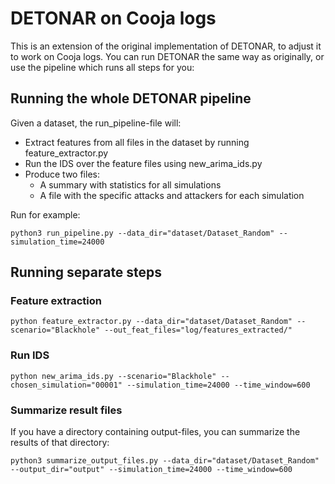 # DETONAR on Cooja logs

This is an extension of the original implementation of DETONAR, to adjust it to work on Cooja logs. You can run DETONAR the same way as originally, or use the pipeline which runs all steps for you:

## Running the whole DETONAR pipeline

Given a dataset, the run_pipeline-file will:

* Extract features from all files in the dataset by running feature_extractor.py
* Run the IDS over the feature files using new_arima_ids.py
* Produce two files:
   * A summary with statistics for all simulations
   * A file with the specific attacks and attackers for each simulation

Run for example:

    python3 run_pipeline.py --data_dir="dataset/Dataset_Random" --simulation_time=24000


## Running separate steps

### Feature extraction

    python feature_extractor.py --data_dir="dataset/Dataset_Random" --scenario="Blackhole" --out_feat_files="log/features_extracted/"


### Run IDS

    python new_arima_ids.py --scenario="Blackhole" --chosen_simulation="00001" --simulation_time=24000 --time_window=600

### Summarize result files
If you have a directory containing output-files, you can summarize the results of that directory:

    python3 summarize_output_files.py --data_dir="dataset/Dataset_Random" --output_dir="output" --simulation_time=24000 --time_window=600
